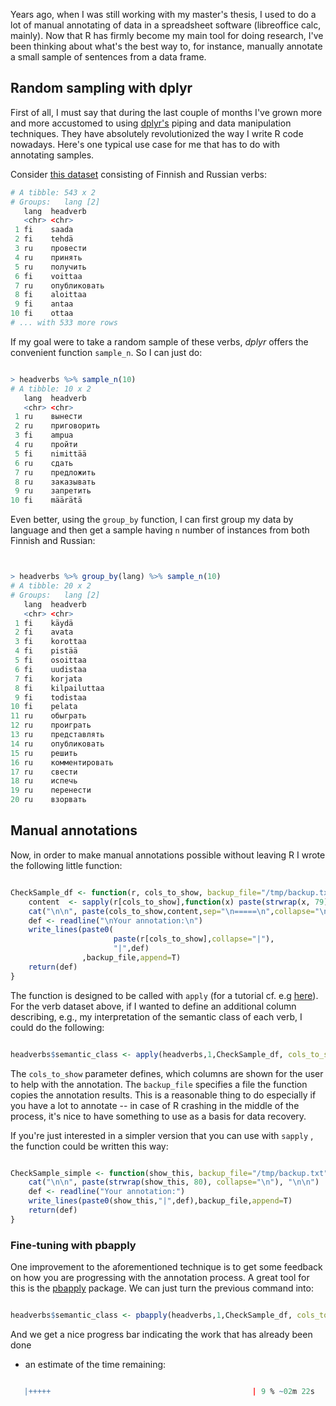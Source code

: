 <!--
.. title: Annotating random samples in R
.. slug: annotating-random-samples-in-r
.. date: 2018-05-07 14:34:08 UTC+03:00
.. tags: r, sampling, dplyr
.. category: r receipts
.. link: 
.. description: 
.. type: text
-->


Years ago, when I was still working with my master's thesis, I used to do 
a lot of manual annotating of data in a spreadsheet software (libreoffice calc, mainly).
Now that R has firmly become my main tool for doing research, I've been thinking
about what's the best way to, for instance, manually annotate a small sample
of sentences from a data frame.

## Random sampling with dplyr

First of all, I must say that during the last couple of months I've grown 
more and more accustomed to using [dplyr's](https://dplyr.tidyverse.org/) piping and data
manipulation techniques. They have absolutely revolutionized the way I write
R code nowadays. Here's one typical use case for me that has to do with 
annotating samples.

Consider [this dataset]("/data/headverbs.csv") consisting of Finnish and Russian verbs:


```r
# A tibble: 543 x 2
# Groups:   lang [2]
   lang  headverb
   <chr> <chr>
 1 fi    saada
 2 fi    tehdä
 3 ru    провести
 4 ru    принять
 5 ru    получить
 6 fi    voittaa
 7 ru    опубликовать
 8 fi    aloittaa
 9 fi    antaa
10 fi    ottaa
# ... with 533 more rows

```

If my goal were to take a random sample of these verbs, *dplyr* offers the
convenient function `sample_n`. So I can just do:


```r

> headverbs %>% sample_n(10)
# A tibble: 10 x 2
   lang  headverb
   <chr> <chr>
 1 ru    вынести
 2 ru    приговорить
 3 fi    ampua
 4 ru    пройти
 5 fi    nimittää
 6 ru    сдать
 7 ru    предложить
 8 ru    заказывать
 9 ru    запретить
10 fi    määrätä


```

Even better, using the `group_by` function, I can first group my data by language
and then get a sample having `n` number of instances from both Finnish and Russian:



```r


> headverbs %>% group_by(lang) %>% sample_n(10)
# A tibble: 20 x 2
# Groups:   lang [2]
   lang  headverb
   <chr> <chr>
 1 fi    käydä
 2 fi    avata
 3 fi    korottaa
 4 fi    pistää
 5 fi    osoittaa
 6 fi    uudistaa
 7 fi    korjata
 8 fi    kilpailuttaa
 9 fi    todistaa
10 fi    pelata
11 ru    обыграть
12 ru    проиграть
13 ru    представлять
14 ru    опубликовать
15 ru    решить
16 ru    комментировать
17 ru    свести
18 ru    испечь
19 ru    перенести
20 ru    взорвать

```

## Manual annotations

Now, in order to make manual annotations possible without leaving R I 
wrote the following little function:


```r

CheckSample_df <- function(r, cols_to_show, backup_file="/tmp/backup.txt"){
    content  <- sapply(r[cols_to_show],function(x) paste(strwrap(x, 79),collapse="\n"))
    cat("\n\n", paste(cols_to_show,content,sep="\n=====\n",collapse="\n\n"),"\n\n")
    def <- readline("\nYour annotation:\n")
    write_lines(paste0(
                       paste(r[cols_to_show],collapse="|"),
                       "|",def)
                ,backup_file,append=T)
    return(def)
}

```


The function is designed to be called with `apply` (for a tutorial cf. e.g
[here](https://www.datacamp.com/community/tutorials/r-tutorial-apply-family)). 
For the verb dataset above, if
I wanted to define an additional column describing, e.g., my interpretation of
the semantic class of each verb, I could do the following:


```r

headverbs$semantic_class <- apply(headverbs,1,CheckSample_df, cols_to_show=c("lang","headverb"))

```

The `cols_to_show` parameter defines, which columns are shown for the user to
help with the annotation. The `backup_file` specifies a file the function copies
the annotation results. This is a reasonable thing to do especially if you have a
lot to annotate -- in case of R crashing in the middle of the process, 
it's nice to have something to use as a basis for data recovery.

If you're just interested in a simpler version that
you can use with `sapply` , the function could be written this way:


```r

CheckSample_simple <- function(show_this, backup_file="/tmp/backup.txt"){
    cat("\n\n", paste(strwrap(show_this, 80), collapse="\n"), "\n\n")
    def <- readline("Your annotation:")
    write_lines(paste0(show_this,"|",def),backup_file,append=T)
    return(def)
}

```

### Fine-tuning with pbapply


One improvement to the aforementioned technique is to get some feedback on how
you are progressing with the annotation process. A great tool for 
this is the [pbapply](https://github.com/psolymos/pbapply) package. We can
just turn the previous command into:

```r

headverbs$semantic_class <- pbapply(headverbs,1,CheckSample_df, cols_to_show=c("lang","headverb"))

```

And we get a nice progress bar indicating the work that has already been done
+ an estimate of the time remaining:

```r

   |+++++                                             | 9 % ~02m 22s

```



